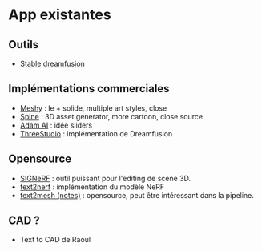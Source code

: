 # App existantes
## Outils
- [Stable dreamfusion](Stable%20dreamfusion.md)

## Implémentations commerciales
- [Meshy](https://www.meshy.ai/?noRedirect=true) : le + solide, multiple art styles, close
- [Spine](https://spline.design/) : 3D asset generator, more cartoon, close source.
- [Adam AI](https://www.makewithadam.com/) : idée sliders
- [ThreeStudio](ThreeStudio.md) : implémentation de Dreamfusion

## Opensource
- [SIGNeRF](https://github.com/cgtuebingen/SIGNeRF) : outil puissant pour l'editing de scene 3D. 
- [text2nerf](text2nerf.md) : implémentation du modèle NeRF
- [text2mesh (notes)](text2mesh.md) : opensource, peut être intéressant dans la pipeline. 

## CAD ?
- Text to CAD de Raoul